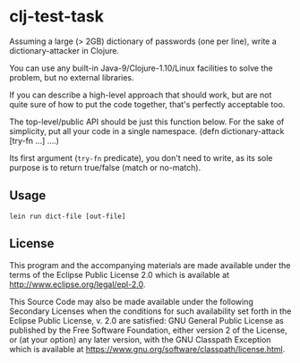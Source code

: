 # clj-test-task

Assuming a large (> 2GB) dictionary of passwords (one per line), write a dictionary-attacker in Clojure.

You can use any built-in Java-9/Clojure-1.10/Linux facilities to solve the problem, but no external libraries.

If you can describe a high-level approach that should work, but are not quite sure of how to put the code together, that's perfectly acceptable too.

The top-level/public API should be just this function below. For the sake of simplicity, put all your code in a single namespace.
(defn dictionary-attack [try-fn ...] ....)

Its first argument (`try-fn` predicate), you don't need to write, as its sole purpose is to return true/false (match or no-match).

## Usage

```shell
lein run dict-file [out-file]
```

## License

This program and the accompanying materials are made available under the
terms of the Eclipse Public License 2.0 which is available at
http://www.eclipse.org/legal/epl-2.0.

This Source Code may also be made available under the following Secondary
Licenses when the conditions for such availability set forth in the Eclipse
Public License, v. 2.0 are satisfied: GNU General Public License as published by
the Free Software Foundation, either version 2 of the License, or (at your
option) any later version, with the GNU Classpath Exception which is available
at https://www.gnu.org/software/classpath/license.html.
